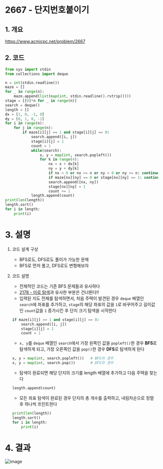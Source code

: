 # 2667 - 단지번호붙이기

## 1. 개요

https://www.acmicpc.net/problem/2667

## 2. 코드

```python
from sys import stdin
from collections import deque

n = int(stdin.readline())
maze = []
for _ in range(n):
    maze.append(list(map(int, stdin.readline().rstrip())))
stage = [[0]*n for _ in range(n)]
search = deque()
length = []
dx = [1, 0, -1, 0]
dy = [0, 1, 0, -1]
for i in range(n):
    for j in range(n):
        if maze[i][j] == 1 and stage[i][j] == 0:
            search.append([i, j])
            stage[i][j] = 1
            count = 1
            while(search):
                x, y = map(int, search.popleft())
                for k in range(4):
                    nx = x + dx[k]
                    ny = y + dy[k]
                    if nx < 0 or nx >= n or ny < 0 or ny >= n: continue
                    if maze[nx][ny] == 0 or stage[nx][ny] == 1: continue
                    search.append([nx, ny])
                    stage[nx][ny] = 1
                    count += 1
            length.append(count)
print(len(length))
length.sort()
for i in length:
    print(i)
```

# 3. 설명

1. 코드 설계 구상

    - BFS로도, DFS로도 풀이가 가능한 문제
    - BFS로 먼저 풀고, DFS로도 변형해보자

2. 코드 설명

    - 전체적인 코드는 기존 BFS 문제들과 유사하다
    - [2178 - 미로 탐색](https://github.com/KNU-Dynamic-Men/Study-Algorithm/tree/master/baekjoon/4%EC%A3%BC%EC%B0%A8/2178-%EB%AF%B8%EB%A1%9C-%ED%83%90%EC%83%89/%EC%9A%B0%EC%84%AD)과 유사한 부분은 건너뛴다!!
    - 입력된 지도 전체를 탐색하면서, 처음 주택이 발견된 경우 `deque` 배열인 `search`에 좌표를 추가하고, `stage`의 해당 좌표의 값을 `1`로 바꾸어주고 길이값인 `count`값을 `1` 증가시킨 후 단지 크기 탐색을 시작한다
    ```python
    if maze[i][j] == 1 and stage[i][j] == 0:
        search.append([i, j])
        stage[i][j] = 1
        count = 1
    ```
    - `x, y`를 `deque` 배열인 `search`에서 가장 왼쪽인 값을 `popleft()`한 경우 **BFS**로 탐색하게 되고, 가장 오른쪽인 값을 `pop()`한 경우 **DFS**로 탐색하게 된다
    ```python
    x, y = map(int, search.popleft())   # BFS의 경우
    x, y = map(int, search.pop())       # DFS의 경우
    ```
    - 탐색이 완료되면 해당 단지의 크기를 length 배열에 추가하고 다음 주택을 찾는다
    ```python
    length.append(count)
    ```
    - 모든 좌표 탐색이 완료된 경우 단지의 총 개수를 출력하고, 내림차순으로 정렬 후 하나씩 프린트한다
    ```python
    print(len(length))
    length.sort()
    for i in length:
        print(i)
    ```

# 4. 결과
![image](https://user-images.githubusercontent.com/29600820/89041962-2b5d5400-d381-11ea-9dee-2999a0f84236.png)
